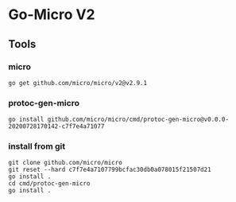 # Go-Micro V2

## Tools

### micro

```
go get github.com/micro/micro/v2@v2.9.1
```

### protoc-gen-micro

```
go install github.com/micro/micro/cmd/protoc-gen-micro@v0.0.0-20200728170142-c7f7e4a71077
```

### install from git

```
git clone github.com/micro/micro
git reset --hard c7f7e4a7107799bcfac30db0a078015f21507d21
go install .
cd cmd/protoc-gen-micro
go install .
```
